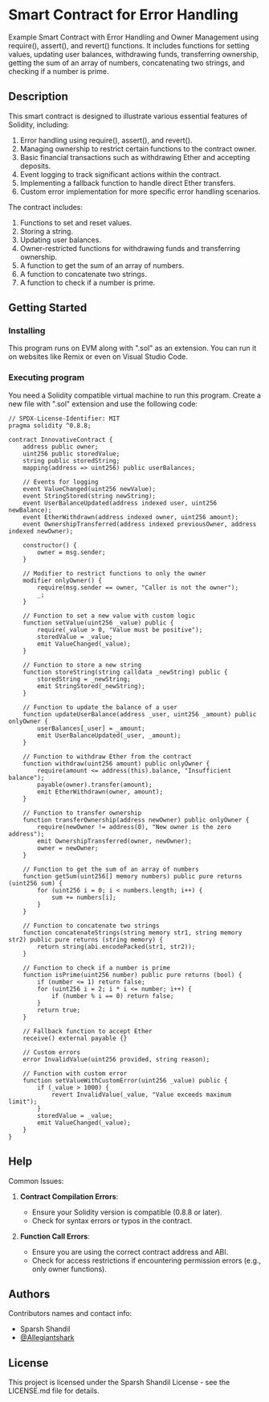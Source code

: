 # Smart Contract for Error Handling

Example Smart Contract with Error Handling and Owner Management using require(), assert(), and revert() functions. It includes functions for setting values, updating user balances, withdrawing funds, transferring ownership, getting the sum of an array of numbers, concatenating two strings, and checking if a number is prime.

## Description

This smart contract is designed to illustrate various essential features of Solidity, including:

1. Error handling using require(), assert(), and revert().
2. Managing ownership to restrict certain functions to the contract owner.
3. Basic financial transactions such as withdrawing Ether and accepting deposits.
4. Event logging to track significant actions within the contract.
5. Implementing a fallback function to handle direct Ether transfers.
6. Custom error implementation for more specific error handling scenarios.

The contract includes:

1. Functions to set and reset values.
2. Storing a string.
3. Updating user balances.
4. Owner-restricted functions for withdrawing funds and transferring ownership.
5. A function to get the sum of an array of numbers.
6. A function to concatenate two strings.
7. A function to check if a number is prime.

## Getting Started

### Installing

This program runs on EVM along with ".sol" as an extension. You can run it on websites like Remix or even on Visual Studio Code.

### Executing program

You need a Solidity compatible virtual machine to run this program. Create a new file with ".sol" extension and use the following code:

```
// SPDX-License-Identifier: MIT
pragma solidity ^0.8.8;

contract InnovativeContract {
    address public owner;
    uint256 public storedValue;
    string public storedString;
    mapping(address => uint256) public userBalances;

    // Events for logging
    event ValueChanged(uint256 newValue);
    event StringStored(string newString);
    event UserBalanceUpdated(address indexed user, uint256 newBalance);
    event EtherWithdrawn(address indexed owner, uint256 amount);
    event OwnershipTransferred(address indexed previousOwner, address indexed newOwner);

    constructor() {
        owner = msg.sender;
    }

    // Modifier to restrict functions to only the owner
    modifier onlyOwner() {
        require(msg.sender == owner, "Caller is not the owner");
        _;
    }

    // Function to set a new value with custom logic
    function setValue(uint256 _value) public {
        require(_value > 0, "Value must be positive");
        storedValue = _value;
        emit ValueChanged(_value);
    }

    // Function to store a new string
    function storeString(string calldata _newString) public {
        storedString = _newString;
        emit StringStored(_newString);
    }

    // Function to update the balance of a user
    function updateUserBalance(address _user, uint256 _amount) public onlyOwner {
        userBalances[_user] = _amount;
        emit UserBalanceUpdated(_user, _amount);
    }

    // Function to withdraw Ether from the contract
    function withdraw(uint256 amount) public onlyOwner {
        require(amount <= address(this).balance, "Insufficient balance");
        payable(owner).transfer(amount);
        emit EtherWithdrawn(owner, amount);
    }

    // Function to transfer ownership
    function transferOwnership(address newOwner) public onlyOwner {
        require(newOwner != address(0), "New owner is the zero address");
        emit OwnershipTransferred(owner, newOwner);
        owner = newOwner;
    }

    // Function to get the sum of an array of numbers
    function getSum(uint256[] memory numbers) public pure returns (uint256 sum) {
        for (uint256 i = 0; i < numbers.length; i++) {
            sum += numbers[i];
        }
    }

    // Function to concatenate two strings
    function concatenateStrings(string memory str1, string memory str2) public pure returns (string memory) {
        return string(abi.encodePacked(str1, str2));
    }

    // Function to check if a number is prime
    function isPrime(uint256 number) public pure returns (bool) {
        if (number <= 1) return false;
        for (uint256 i = 2; i * i <= number; i++) {
            if (number % i == 0) return false;
        }
        return true;
    }

    // Fallback function to accept Ether
    receive() external payable {}

    // Custom errors
    error InvalidValue(uint256 provided, string reason);

    // Function with custom error
    function setValueWithCustomError(uint256 _value) public {
        if (_value > 1000) {
            revert InvalidValue(_value, "Value exceeds maximum limit");
        }
        storedValue = _value;
        emit ValueChanged(_value);
    }
}
```

## Help

Common Issues:
1. **Contract Compilation Errors**:
   - Ensure your Solidity version is compatible (0.8.8 or later).
   - Check for syntax errors or typos in the contract.

2. **Function Call Errors**:
   - Ensure you are using the correct contract address and ABI.
   - Check for access restrictions if encountering permission errors (e.g., only owner functions).

## Authors

Contributors names and contact info:
- Sparsh Shandil
- [@Allegiantshark](https://linktr.ee/allegiantshark)

## License

This project is licensed under the Sparsh Shandil License - see the LICENSE.md file for details.
